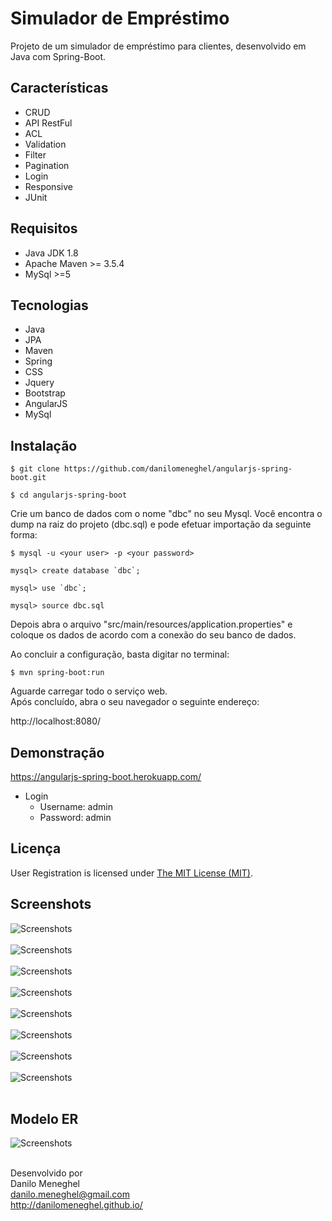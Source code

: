 # Simulador de Empréstimo

Projeto de um simulador de empréstimo para clientes, desenvolvido em Java com Spring-Boot.

## Características

- CRUD
- API RestFul
- ACL
- Validation
- Filter
- Pagination
- Login
- Responsive
- JUnit

## Requisitos

- Java JDK 1.8
- Apache Maven >= 3.5.4
- MySql >=5

## Tecnologias

- Java
- JPA
- Maven
- Spring
- CSS
- Jquery
- Bootstrap
- AngularJS
- MySql

## Instalação

```
$ git clone https://github.com/danilomeneghel/angularjs-spring-boot.git

$ cd angularjs-spring-boot

```

Crie um banco de dados com o nome "dbc" no seu Mysql. Você encontra o dump na raiz do projeto (dbc.sql) e pode efetuar importação da seguinte forma:

```
$ mysql -u <your user> -p <your password>

mysql> create database `dbc`;

mysql> use `dbc`;

mysql> source dbc.sql

```

Depois abra o arquivo "src/main/resources/application.properties" e coloque os dados de acordo com a conexão do seu banco de dados. <br>

Ao concluir a configuração, basta digitar no terminal:

```
$ mvn spring-boot:run
``` 

Aguarde carregar todo o serviço web. <br>
Após concluído, abra o seu navegador o seguinte endereço: <br>

http://localhost:8080/

## Demonstração

https://angularjs-spring-boot.herokuapp.com/ <br>

- Login
    - Username: admin
    - Password: admin

## Licença

User Registration is licensed under <a href="LICENSE">The MIT License (MIT)</a>.

## Screenshots

![Screenshots](screenshots/screenshot01.png)<br><br>
![Screenshots](screenshots/screenshot02.png)<br><br>
![Screenshots](screenshots/screenshot03.png)<br><br>
![Screenshots](screenshots/screenshot04.png)<br><br>
![Screenshots](screenshots/screenshot05.png)<br><br>
![Screenshots](screenshots/screenshot06.png)<br><br>
![Screenshots](screenshots/screenshot07.png)<br><br>
![Screenshots](screenshots/screenshot08.png)<br><br>

## Modelo ER

![Screenshots](screenshots/modelo_er.png)<br><br>


Desenvolvido por<br>
Danilo Meneghel<br>
danilo.meneghel@gmail.com<br>
http://danilomeneghel.github.io/<br>
